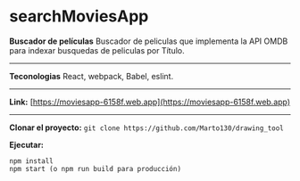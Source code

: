 # searchMoviesApp

**Buscador de películas**
Buscador de peliculas que implementa la API OMDB para indexar busquedas de peliculas por Título.
* * *
**Teconologias**
React, webpack, Babel, eslint.
* * *

**Link:** [https://moviesapp-6158f.web.app](https://moviesapp-6158f.web.app)  
* * *

**Clonar el proyecto:**
`git clone https://github.com/Marto130/drawing_tool`

**Ejecutar:**
```
npm install
npm start (o npm run build para producción)
```




